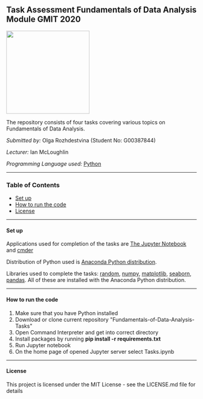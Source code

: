## Task Assessment Fundamentals of Data Analysis Module GMIT 2020

<img align="center" height="220" src="https://www.smartdatacollective.com/wp-content/uploads/2017/05/flow.png">

<br>

The repository consists of four tasks covering various topics on Fundamentals of Data Analysis.

*Submitted by:* Olga Rozhdestvina (Student No: G00387844) 

*Lecturer:* Ian McLoughlin

*Programming Language used:* [Python](https://www.python.org/)

----

### Table of Contents
* [Set up](#set_up)
* [How to run the code](#how_to_run_the_code)
* [License](#licence)

----

#### Set up <a name="set_up"></a>

Applications used for completion of the tasks are [The Jupyter Notebook](https://jupyter.org/) and [cmder](http://cmder.net/)

Distribution of Python used is [Anaconda Python distribution](https://www.anaconda.com/). 

Libraries used to complete the tasks: [random](https://docs.python.org/3/library/random.html), [numpy](https://numpy.org/), [matplotlib](https://matplotlib.org/), [seaborn](http://seaborn.pydata.org/), [pandas](https://pandas.pydata.org/). All of these are installed with the Anaconda Python distribution.

----

####  How to run the code <a name="how_to_run_the_code"></a>

1. Make sure that you have Python installed
2. Download or clone current repository "Fundamentals-of-Data-Analysis-Tasks"
3. Open Command Interpreter and get into correct directory
4. Install packages by running __pip install -r requirements.txt__
5. Run Jupyter notebook
6. On the home page of opened Jupyter server select Tasks.ipynb


----

#### License <a name="licence"></a>

This project is licensed under the MIT License - see the LICENSE.md file for details